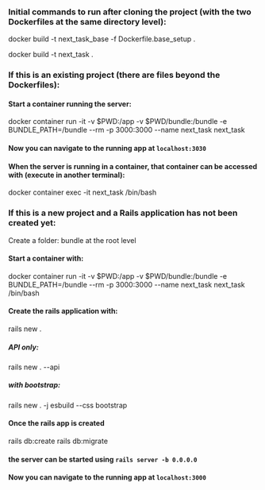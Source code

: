 
### Initial commands to run after cloning the project (with the two Dockerfiles at the same directory level):
docker build -t next_task_base -f Dockerfile.base_setup .

docker build -t next_task .

### If this is an existing project (there are files beyond the Dockerfiles):
#### Start a container running the server:
docker container run -it -v $PWD:/app -v $PWD/bundle:/bundle -e BUNDLE_PATH=/bundle --rm -p 3000:3000 --name next_task next_task

#### Now you can navigate to the running app at `localhost:3030`

#### When the server is running in a container, that container can be accessed with (execute in another terminal):
docker container exec -it next_task /bin/bash

### If this is a new project and a Rails application has not been created yet:
Create a folder: bundle at the root level

#### Start a container with:
docker container run -it -v $PWD:/app -v $PWD/bundle:/bundle -e BUNDLE_PATH=/bundle --rm -p 3000:3000 --name next_task next_task /bin/bash

#### Create the rails application with:
rails new .

##### API only:
rails new . --api

##### with bootstrap:
rails new . -j esbuild --css bootstrap

#### Once the rails app is created
rails db:create
rails db:migrate

#### the server can be started using `rails server -b 0.0.0.0`

#### Now you can navigate to the running app at `localhost:3000`
